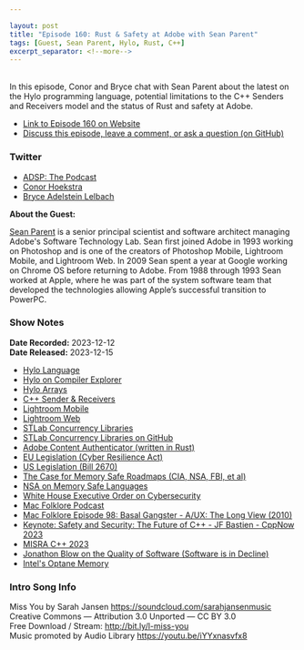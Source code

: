 ```yaml
---

layout: post
title: "Episode 160: Rust & Safety at Adobe with Sean Parent"
tags: [Guest, Sean Parent, Hylo, Rust, C++]
excerpt_separator: <!--more-->
---
```



<br>In this episode, Conor and Bryce chat with Sean Parent about the latest on the Hylo programming language, potential limitations to the C++ Senders and Receivers model and the status of Rust and safety at Adobe. 

<!--more-->

* [Link to Episode 160 on Website](https://adspthepodcast.com/2023/12/15/Episode-160.html)
* [Discuss this episode, leave a comment, or ask a question (on GitHub)](https://github.com/codereport/adsp2/discussions/52)

### Twitter
 
* [ADSP: The Podcast](https://twitter.com/adspthepodcast)
* [Conor Hoekstra](https://twitter.com/code_report)
* [Bryce Adelstein Lelbach](https://twitter.com/blelbach)

**About the Guest:**

[Sean Parent](https://twitter.com/seanparent) is a senior principal scientist and software architect managing Adobe's Software Technology Lab. Sean first joined Adobe in 1993 working on Photoshop and is one of the creators of Photoshop Mobile, Lightroom Mobile, and Lightroom Web. In 2009 Sean spent a year at Google working on Chrome OS before returning to Adobe. From 1988 through 1993 Sean worked at Apple, where he was part of the system software team that developed the technologies allowing Apple’s successful transition to PowerPC.

### Show Notes
 
**Date Recorded:** 2023-12-12 <br>
**Date Released:** 2023-12-15

* [Hylo Language](https://www.hylo-lang.org/)
* [Hylo on Compiler Explorer](https://godbolt.org/z/T7M4445b6)
* [Hylo Arrays](https://docs.hylo-lang.org/language-tour/basic-types#buffers-arrays-and-slices)
* [C++ Sender & Receivers](https://www.open-std.org/jtc1/sc22/wg21/docs/papers/2020/p0443r14.html)
* [Lightroom Mobile](https://www.adobe.com/ca/products/photoshop-lightroom/mobile.html)
* [Lightroom Web](https://lightroom.adobe.com/)
* [STLab Concurrency Libraries](https://stlab.cc/libraries/concurrency/)
* [STLab Concurrency Libraries on GitHub](https://github.com/stlab/libraries/tree/main/stlab/concurrency)
* [Adobe Content Authenticator (written in Rust)](https://crates.io/crates/c2pa/0.25.0)
* [EU Legislation (Cyber Resilience Act)](https://digital-strategy.ec.europa.eu/en/library/cyber-resilience-act)
* [US Legislation (Bill 2670)   ](https://www.congress.gov/bill/118th-congress/house-bill/2670)
* [The Case for Memory Safe Roadmaps (CIA, NSA, FBI, et al)](https://media.defense.gov/2023/Dec/06/2003352724/-1/-1/0/THE-CASE-FOR-MEMORY-SAFE-ROADMAPS-TLP-CLEAR.PDF)
* [NSA on Memory Safe Languages](https://media.defense.gov/2022/Nov/10/2003112742/-1/-1/0/CSI_SOFTWARE_MEMORY_SAFETY.PDF)
* [White House Executive Order on Cybersecurity](https://www.whitehouse.gov/briefing-room/presidential-actions/2021/05/12/executive-order-on-improving-the-nations-cybersecurity/)
* [Mac Folklore Podcast](https://podcasts.apple.com/us/podcast/mac-folklore-radio/id1428670055)
* [Mac Folklore Episode 98: Basal Gangster - A/UX: The Long View (2010)](https://podcasts.apple.com/us/podcast/basal-gangster-a-ux-the-long-view-2010/id1428670055?i=1000627205283)
* [Keynote: Safety and Security: The Future of C++ - JF Bastien - CppNow 2023](https://www.youtube.com/watch?v=Gh79wcGJdTg)
* [MISRA C++ 2023](https://misra.org.uk/misra-cpp2023-released-including-hardcopy/)
* [Jonathon Blow on the Quality of Software (Software is in Decline)](https://www.youtube.com/watch?v=FeAMiBKi_EM)
* [Intel's Optane Memory](https://www.intel.com/content/www/us/en/products/details/memory-storage/optane-memory.html)

### Intro Song Info
 
Miss You by Sarah Jansen https://soundcloud.com/sarahjansenmusic<br>
Creative Commons — Attribution 3.0 Unported — CC BY 3.0<br>
Free Download / Stream: http://bit.ly/l-miss-you<br>
Music promoted by Audio Library https://youtu.be/iYYxnasvfx8<br>
